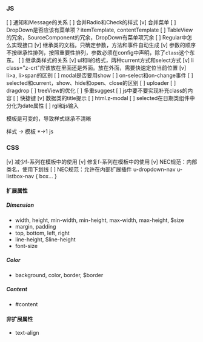 ### JS

[ ] 通知和Message的关系
[ ] 合并Radio和Check的样式
[v] 合并菜单
[ ] DropDown是否应该有菜单项？itemTemplate, contentTemplate
[ ] TableView的冗余，SourceComponent的冗余，DropDown有菜单项冗余
[ ] Regular中怎么实现接口
[v] 继承类的文档，只确定参数，方法和事件自动生成
[v] 参数的顺序不按继承性排列，按照重要性排列，参数必须在config中声明，除了`class`这个东东。
[ ] 继承类样式的关系
[v] ul和li的格式，两种current方式和select方式
[v] li class="z-crt"应该放在里面还是外面。放在外面，需要快速定位当前位置
[v] li>a, li>span的区别
[ ] modal是否要用show
[ ] on-select和on-change事件
[ ] selected和current，show、hide和open、close的区别
[ ] uploader
[ ] dragdrop
[ ] treeView的优化
[ ] 多重suggest
[ ] js中要不要实现补充class的内容
[ ] 快捷键
[v] 数据类的title提示
[ ] html.z-modal
[ ] selected在日期类组件中分化为date属性
[ ] rgl和js输入

模板是可变的，导致样式继承不清晰

样式 *->* 模板 *->1 js

### CSS

[v] 减少f-系列在模板中的使用
[v] 修复f-系列在模板中的使用
[v] NEC规范：内部类名，使用下划线
[ ] NEC规范：允许在内部扩展插件
u-dropdown-nav
    u-listbox-nav {
        box...
    }

#### 扩展属性

##### Dimension

- width, height, min-width, min-height, max-width, max-height, $size
- margin, padding
- top, bottom, left, right
- line-height, $line-height
- font-size

##### Color
- background, color, border, $border

##### Content
- #content

#### 非扩展属性

- text-align
